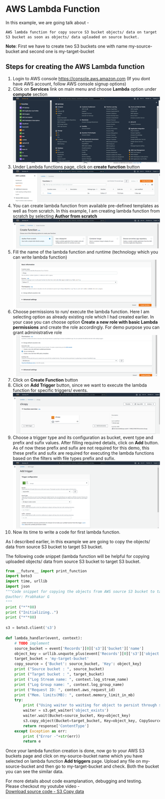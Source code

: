 # AWS Lambda Function

In this example, we are going talk about - 
```
AWS lambda function for copy source S3 bucket objects/ data on target S3 bucket as soon as objects/ data uploaded on source bucket.
```
**Note**: First we have to create two S3 buckets one with name my-source-bucket and second one is my-target-bucket

Steps for creating the AWS Lambda function
-------------
 1.  Login to AWS console https://console.aws.amazon.com (If you dont have AWS account, follow AWS console signup options)
 1.  Click on **Services** link on main menu and choose **Lambda** option under **compute** section
 ![alt text](https://github.com/cloudnative-ninja/aws-lambda-function/blob/master/images/aws_services.png)
 1.  Under Lambda functions page, click on **create function** button
 ![alt text](https://github.com/cloudnative-ninja/aws-lambda-function/blob/master/images/aws_lambda_creation1.png)
 1.  You can create lambda function from available pre-defined templates as well as from scratch. In this example, I am creating lambda function from scratch by selecting **Author from scratch**
 ![alt text](https://github.com/cloudnative-ninja/aws-lambda-function/blob/master/images/aws_lambda_creation2.png)
 1. Fill the name of the lambda function and runtime (technology which you can write lambda function)
 ![alt text](https://github.com/cloudnative-ninja/aws-lambda-function/blob/master/images/aws_lambda_creation3.png)
 1. Choose permissions to run/ execute the lambda function. Here I am selecting option as already existing role which I had created earlier. In your case you can choose option **Create a new role with basic Lambda permissions** and create the role accordingly. For demo purpose you can grant administrative role
 ![alt text](https://github.com/cloudnative-ninja/aws-lambda-function/blob/master/images/aws_lambda_creation4.png)
 1. Click on **Create Function** button
 1. Click on **Add Trigger** button, since we want to execute the lambda function for specific triggers/ events.
 ![alt text](https://github.com/cloudnative-ninja/aws-lambda-function/blob/master/images/aws_lambda_creation5.png)
 1. Choose a trigger type and its configuration as bucket, event type and prefix and sufix values. After filling required details, click on **Add** button. As of now these prefix and sufix are not required for this demo, this these prefix and sufix are required for executing the lambda functions based on the filters with file types prefix and sufix. 
 ![alt text](https://github.com/cloudnative-ninja/aws-lambda-function/blob/master/images/aws_lambda_creation6.png)
 1. Now its time to write a code for first lambda function.
 
 As I described earlier, in this example we are going to copy the objects/ data from source S3 bucket to target S3 bucket.
  
The following code snippet (lambda function will be helpful for copying  uploaded objects/ data from source S3 bucket to target S3 bucket.
```python
from __future__ import print_function
import boto3
import time, urllib
import json
"""Code snippet for copying the objects from AWS source S3 bucket to target S3 bucket as soon as objects uploaded on source S3 bucket
@author: Prabhakar G
"""
print ("*"*80)
print ("Initializing..")
print ("*"*80)

s3 = boto3.client('s3')

def lambda_handler(event, context):
    # TODO implement
    source_bucket = event['Records'][0]['s3']['bucket']['name']
    object_key = urllib.unquote_plus(event['Records'][0]['s3']['object']['key'])
    target_bucket = 'my-target-bucket'
    copy_source = {'Bucket': source_bucket, 'Key': object_key}
    print ("Source bucket : ", source_bucket)
    print ("Target bucket : ", target_bucket)
    print ("Log Stream name: ", context.log_stream_name)
    print ("Log Group name: ", context.log_group_name)
    print ("Request ID: ", context.aws_request_id)
    print ("Mem. limits(MB): ", context.memory_limit_in_mb)
    try:
        print ("Using waiter to waiting for object to persist through s3 service")
        waiter = s3.get_waiter('object_exists')
        waiter.wait(Bucket=source_bucket, Key=object_key)
        s3.copy_object(Bucket=target_bucket, Key=object_key, CopySource=copy_source)
        return response['ContentType']
    except Exception as err:
        print ("Error -"+str(err))
        return e
```

Once your lambda function creation is done, now go to your AWS  S3 buckets page and click on my-source-bucket name which you have selected on lambda function **Add triggers** page.  Upload any file on my-source-bucket and then go to my-target-bucket and check. Both the bucket you can see the similar data.

For more details about code examplanation, debugging and testing.
<br/>
Please checkout my youtube video - 
<br/>
[Download source code - S3 Copy data](../code)
